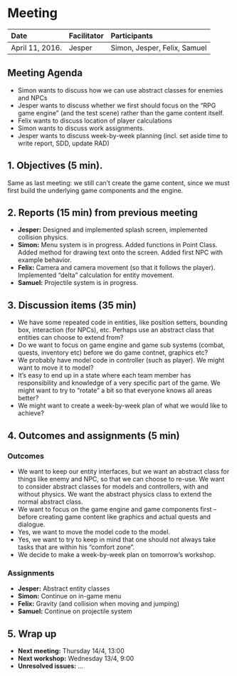 # Meeting
| Date | Facilitator | Participants |
|:---|:---|:---| 
| April 11, 2016. | Jesper | Simon, Jesper, Felix, Samuel |

## Meeting Agenda
* Simon wants to discuss how we can use abstract classes for enemies and NPCs
* Jesper wants to discuss whether we first should focus on the “RPG game engine” (and the test scene) rather than the game content itself.
* Felix wants to discuss location of player calculations
* Simon wants to discuss work assignments.
* Jesper wants to discuss week-by-week planning (incl. set aside time to write report, SDD, update RAD)

## 1. Objectives (5 min).
Same as last meeting: we still can’t create the game content, since we must first build the underlying game components and the engine.

## 2. Reports (15 min) from previous meeting
* **Jesper:** Designed and implemented splash screen, implemented collision physics.
* **Simon:** Menu system is in progress. Added functions in Point Class. Added method for drawing text onto the screen. Added first NPC with example behavior. 
* **Felix:** Camera and camera movement (so that it follows the player). Implemented “delta” calculation for entity movement.
* **Samuel:**  Projectile system is in progress.

## 3. Discussion items (35 min) 
* We have some repeated code in entities, like position setters, bounding box, interaction (for NPCs), etc. Perhaps use an abstract class that entities can choose to extend from?
* Do we want to focus on game engine and game sub systems (combat, quests, inventory etc) before we do game contnet, graphics etc?
* We probably have model code in controller (such as player). We might want to move it to model?
* It’s easy to end up in a state where each team member has responsibility and knowledge of a very specific part of the game. We might want to try to “rotate” a bit so that everyone knows all areas better?
* We might want to create a week-by-week plan of what we would like to achieve?


## 4. Outcomes and assignments (5 min) 
### Outcomes
* We want to keep our entity interfaces, but we want an abstract class for things like enemy and NPC, so that we can choose to re-use. We want to consider abstract classes for models and controllers, with and without physics. We want the abstract physics class to extend the normal abstract class.
* We want to focus on the game engine and game components first – before creating game content like graphics and actual quests and dialogue.
* Yes, we want to move the model code to the model.
* Yes, we want to try to keep in mind that one should not always take tasks that are within his “comfort zone”.
* We decide to make a week-by-week plan on tomorrow’s workshop.

### Assignments
* **Jesper:** Abstract entity classes
* **Simon:** Continue on in-game menu
* **Felix:** Gravity (and collision when moving and jumping)
* **Samuel:** Continue on projectile system

## 5. Wrap up
* **Next meeting:** Thursday 14/4, 13:00
* **Next workshop:** Wednesday 13/4, 9:00
* **Unresolved issues:** ...

